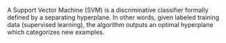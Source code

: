 A Support Vector Machine (SVM) is a discriminative classifier formally defined by a separating hyperplane. In other words, given labeled training data (supervised learning), the algorithm outputs an optimal hyperplane which categorizes new examples.
